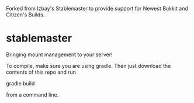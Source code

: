Forked from Izbay's Stablemaster to provide support for Newest Bukkit and Citizen's Builds.

stablemaster
============

Bringing mount management to your server!

To compile, make sure you are using gradle. Then just download the contents of this repo and run

gradle build

from a command line.

